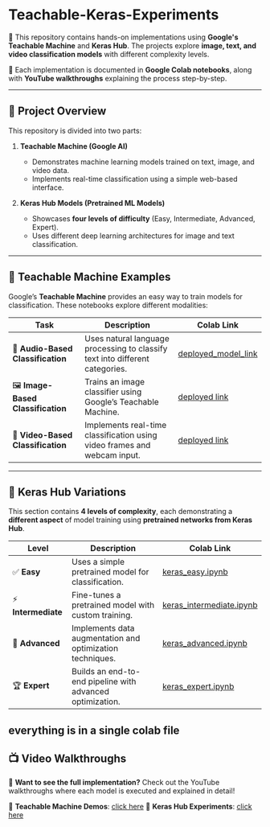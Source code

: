 # Teachable-Keras-Experiments
🚀 This repository contains hands-on implementations using **Google's Teachable Machine** and **Keras Hub**. The projects explore **image, text, and video classification models** with different complexity levels.

📌 Each implementation is documented in **Google Colab notebooks**, along with **YouTube walkthroughs** explaining the process step-by-step.

---

## **🌟 Project Overview**
This repository is divided into two parts:

1. **Teachable Machine (Google AI)**  
   - Demonstrates machine learning models trained on text, image, and video data.
   - Implements real-time classification using a simple web-based interface.
  
2. **Keras Hub Models (Pretrained ML Models)**  
   - Showcases **four levels of difficulty** (Easy, Intermediate, Advanced, Expert).
   - Uses different deep learning architectures for image and text classification.


---

## **📌 Teachable Machine Examples**
Google’s **Teachable Machine** provides an easy way to train models for classification. These notebooks explore different modalities:

| **Task** | **Description** | **Colab Link** |
|----------|---------------|---------------|
| 📝 **Audio-Based Classification** | Uses natural language processing to classify text into different categories. | [deployed_model_link](https://teachablemachine.withgoogle.com/models/rgUrglI3G/) |
| 🖼️ **Image-Based Classification** | Trains an image classifier using Google’s Teachable Machine. | [deployed link](https://teachablemachine.withgoogle.com/models/nH2rwuCeB/) |
| 🎥 **Video-Based Classification** | Implements real-time classification using video frames and webcam input. | [deployed link](INSERT_COLAB_LINK_HERE) |

---

## **📌 Keras Hub Variations**
This section contains **4 levels of complexity**, each demonstrating a **different aspect** of model training using **pretrained networks from Keras Hub**.

| **Level** | **Description** | **Colab Link** |
|-----------|---------------|---------------|
| ✅ **Easy** | Uses a simple pretrained model for classification. | [keras_easy.ipynb](https://colab.research.google.com/drive/13vrgttBtS2yQD8lelpC14tE1q7uMBNKU?usp=sharing) |
| ⚡ **Intermediate** | Fine-tunes a pretrained model with custom training. | [keras_intermediate.ipynb](https://colab.research.google.com/drive/13vrgttBtS2yQD8lelpC14tE1q7uMBNKU?usp=sharing)|
| 🚀 **Advanced** | Implements data augmentation and optimization techniques. | [keras_advanced.ipynb](https://colab.research.google.com/drive/13vrgttBtS2yQD8lelpC14tE1q7uMBNKU?usp=sharing) |
| 🏆 **Expert** | Builds an end-to-end pipeline with advanced optimization. | [keras_expert.ipynb](https://colab.research.google.com/drive/13vrgttBtS2yQD8lelpC14tE1q7uMBNKU?usp=sharing) |
 everything is in a single colab file
---

## **📺 Video Walkthroughs**
🎥 **Want to see the full implementation?** Check out the YouTube walkthroughs where each model is executed and explained in detail!

📌 **Teachable Machine Demos**: [click here](#)
📌 **Keras Hub Experiments**: [click here](#)  
